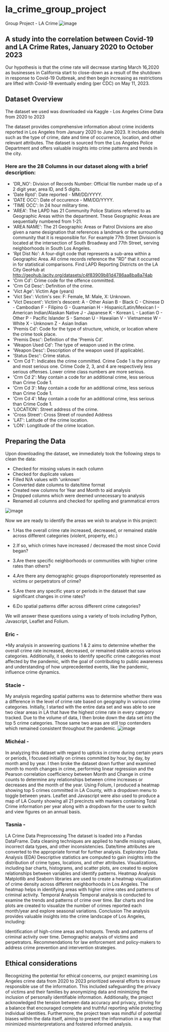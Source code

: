 # la_crime_group_project
Group Project - LA Crime 
![image](https://github.com/eshih22/la_crime_group_project/assets/146681542/77fb3d76-60f7-4fd8-9d1f-391cada4e4d2)

## A study into the correlation between Covid-19 and LA Crime Rates, January 2020 to October 2023

Our hypothesis is that the crime rate will decrease starting March 16,2020 as businesses in California start to close-down as a result of the  shutdown in response to Covid-19 Outbreak, and then begin increasing as restrictions are lifted with Covid-19 eventually ending (per CDC) on May 11, 2023.

## Dataset Overview
The dataset we used was downloaded via Kaggle - 
Los Angeles Crime Data from 2020 to 2023

The dataset provides comprehensive information about crime incidents reported in Los Angeles from January 2020 to June 2023. It includes details such as the type of crime, date and time of occurrence, location, and other relevant attributes. The dataset is sourced from the Los Angeles Police Department and offers valuable insights into crime patterns and trends in the city.

### Here are the 28 Columns in our dataset along with a brief description:

* 'DR_NO':	Division of Records Number: Official file number made up of a 2 digit year, area ID, and 5 digits.
* 'Date Rptd':	Date reported - MM/DD/YYYY.
* 'DATE OCC':	Date of occurence - MM/DD/YYYY.
* 'TIME OCC':	In 24 hour military time.
* 'AREA':	The LAPD has 21 Community Police Stations referred to as Geographic Areas within the department. These Geographic Areas are sequentially numbered from 1-21.
* 'AREA NAME':	The 21 Geographic Areas or Patrol Divisions are also given a name designation that references a landmark or the surrounding community that it is responsible for. For example 77th Street Division is located at the intersection of South Broadway and 77th Street, serving neighborhoods in South Los Angeles.
* 'Rpt Dist No':	A four-digit code that represents a sub-area within a Geographic Area. All crime records reference the "RD" that it occurred in for statistical comparisons. Find LAPD Reporting Districts on the LA City GeoHub at http://geohub.lacity.org/datasets/c4f83909b81d4786aa8ba8a74ab
* 'Crm Cd':	Crime code for the offence committed.
* 'Crm Cd Desc':	Definition of the crime.
* 'Vict Age':	Victim Age (years)
* 'Vict Sex':	Victim's sex: F: Female, M: Male, X: Unknown.
* 'Vict Descent':	Victim's descent:
A - Other Asian
B - Black
C - Chinese
D - Cambodian
F - Filipino
G - Guamanian
H - Hispanic/Latin/Mexican
I - American Indian/Alaskan Native
J - Japanese
K - Korean
L - Laotian
O - Other
P - Pacific Islander
S - Samoan
U - Hawaiian
V - Vietnamese
W - White
X - Unknown
Z - Asian Indian
* 'Premis Cd':	Code for the type of structure, vehicle, or location where the crime took place.
* 'Premis Desc':	Definition of the 'Premis Cd'.
* 'Weapon Used Cd':	The type of weapon used in the crime.
* 'Weapon Desc':	Description of the weapon used (if applicable).
* 'Status Desc':	Crime status.
* 'Crm Cd 1':	Indicates the crime committed. Crime Code 1 is the primary and most serious one. Crime Code 2, 3, and 4 are respectively less serious offenses. Lower crime class numbers are more serious.
* 'Crm Cd 2':	May contain a code for an additional crime, less serious than Crime Code 1.
* 'Crm Cd 3':	May contain a code for an additional crime, less serious than Crime Code 1.
* 'Crm Cd 4':	May contain a code for an additional crime, less serious than Crime Code 1.
* 'LOCATION':	Street address of the crime.
* 'Cross Street':	Cross Street of rounded Address
* 'LAT': Latitude of the crime location.
* 'LON':	Longtitude of the crime location.

## Preparing the Data 
Upon downloading the dataset, we immediately took the following steps to clean the data:

* Checked for missing values in each column
* Checked for duplicate values
* Filled N/A values with 'unknown'
* Converted date columns to date/time format
* Created new columns for Year and Month to aid analysis
* Dropped columns which were deemed unnecessary to analysis
* Renamed all columns and checked for spelling and grammatical errors

![image](https://github.com/eshih22/la_crime_group_project/assets/146681542/fcbcb50f-5e37-4ab0-83ad-1dc91b81a93a)


Now we are ready to identify the areas we wish to analyse in this project:

* 1.Has the overall crime rate increased, decreased, or remained stable across different categories (violent, property, etc.)
 
* 2.If so, which crimes have increased / decreased the most since Covid began?

* 3.Are there specific neighborhoods or communities with higher crime rates than others?
  
* 4.Are there any demographic groups disproportionately represented as victims or perpetrators of crime?

* 5.Are there any specific years or periods in the dataset that saw significant changes in crime rates? 
 
* 6.Do spatial patterns differ across different crime categories?

We will answer these questions using a variety of tools including Python, Javascript, Leaflet and Folium.



### Eric -
*My analysis in answering qustions 1 & 2 aims to determine whether the overall crime rate increased, decreased, or remained stable across various categories. Additionally, it seeks to identify specific crime categories most affected by the pandemic, with the goal of contributing to public awareness and understanding of how unprecedented events, like the pandemic, influence crime dynamics.


### Stacie - 
My analysis regarding spatial patterns was to determine whether there was a difference in the level of crime rate based on geography in various crime categories. Initially, I started with the entire data set and was able to see two clear areas in LA that have the highest crime rate in every category tracked. Due to the volume of data, I then broke down the data set into the top 5 crime categories. Those same two areas are still top contenders which remained consistent throughout the pandemic.
![image](https://github.com/eshih22/la_crime_group_project/assets/146681542/5aec970b-03a9-4bb6-9726-d8d6bed73657)


### Michéal - 
In analyzing this dataset with regard to upticks in crime during certain years or periods, I focused initially on crimes committed by hour, by day, by month amd by year. I then broke the dataset down further and examined month to month changes in crime, performing linear regression and  the Pearson correlation coefficiency between Month and Change in crime counts to determine any relationships between crime increases or decreases and the month of the year. Using Folium, I produced a heatmap showing top 5 crimes committed in LA County, with a dropdown menu to toggle between years.
Leaflet and Javascript were also used to produce a map of LA County showing all 21 precincts with markers containing Total Crime information per year along with a dropdown for the user to switch and view figures on an annual basis.



### Tasnia - 
LA Crime Data Preprocessing The dataset is loaded into a Pandas DataFrame. Data cleaning techniques are applied to handle missing values, incorrect data types, and other inconsistencies. Date/time attributes are converted to the appropriate format for further analysis. Exploratory Data Analysis (EDA) Descriptive statistics are computed to gain insights into the distribution of crime types, locations, and other attributes. Visualizations, including bar charts, histograms, and scatter plots, are created to explore relationships between variables and identify patterns. Heatmap Analysis Matplotlib and Seaborn libraries are used to create a heatmap visualization of crime density across different neighborhoods in Los Angeles. The heatmap helps in identifying areas with higher crime rates and patterns of criminal activity. Temporal Analysis Temporal analysis is conducted to examine the trends and patterns of crime over time. Bar charts and line plots are created to visualize the number of crimes reported each month/year and explore seasonal variations. Conclusion The analysis provides valuable insights into the crime landscape of Los Angeles, including:

Identification of high-crime areas and hotspots. Trends and patterns of criminal activity over time. Demographic analysis of victims and perpetrators. Recommendations for law enforcement and policy-makers to address crime prevention and intervention strategies.

## Ethical considerations

Recognizing the potential for ethical concerns, our project examining Los Angeles crime data from 2020 to 2023 prioritized several efforts to ensure responsible use of the information. This included safeguarding the privacy of victims and their families by anonymizing data and minimizing the inclusion of personally identifiable information. Additionally, the project acknowledged the tension between data accuracy and privacy, striving for a balance that encouraged complete and truthful reporting while protecting individual identities. Furthermore, the project team was mindful of potential biases within the data itself, aiming to present the information in a way that minimized misinterpretations and fostered informed analysis.



